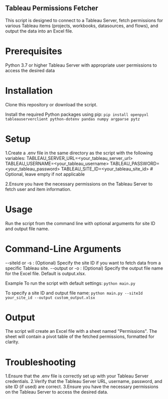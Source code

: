 ## Tableau Permissions Fetcher

This script is designed to connect to a Tableau Server, fetch permissions for various Tableau items (projects, workbooks, datasources, and flows), and output the data into an Excel file.

# Prerequisites

Python 3.7 or higher
Tableau Server with appropriate user permissions to access the desired data

# Installation

Clone this repository or download the script.

Install the required Python packages using pip:
`pip install openpyxl tableauserverclient python-dotenv pandas numpy argparse pytz`

# Setup

1.Create a .env file in the same directory as the script with the following variables:
TABLEAU_SERVER_URL=<your_tableau_server_url>
TABLEAU_USERNAME=<your_tableau_username>
TABLEAU_PASSWORD=<your_tableau_password>
TABLEAU_SITE_ID=<your_tableau_site_id> # Optional, leave empty if not applicable

2.Ensure you have the necessary permissions on the Tableau Server to fetch user and item information.

# Usage

Run the script from the command line with optional arguments for site ID and output file name.

# Command-Line Arguments

--siteId or -s : (Optional) Specify the site ID if you want to fetch data from a specific Tableau site.
--output or -o : (Optional) Specify the output file name for the Excel file. Default is output.xlsx.

Example
To run the script with default settings:
`python main.py`

To specify a site ID and output file name:
`python main.py --siteId your_site_id --output custom_output.xlsx`

# Output

The script will create an Excel file with a sheet named "Permissions". The sheet will contain a pivot table of the fetched permissions, formatted for clarity.

# Troubleshooting

1.Ensure that the .env file is correctly set up with your Tableau Server credentials.
2.Verify that the Tableau Server URL, username, password, and site ID (if used) are correct.
3.Ensure you have the necessary permissions on the Tableau Server to access the desired data.
